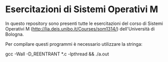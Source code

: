 Esercitazioni di Sistemi Operativi M
=====================================

In questo repository sono presenti tutte le esercitazioni del corso di Sistemi
Operativi M (http://lia.deis.unibo.it/Courses/som1314/) dell'Università di
Bologna.

Per compilare questi programmi è necessario utilizzare la stringa:

gcc -Wall -D_REENTRANT *.c -lpthread && ./a.out
